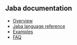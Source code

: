 ## Jaba documentation
- [Overview](jaba_overview.html)
- [Jaba language reference](jaba_reference.html)
- [Examples](jaba_examples.html)
- [FAQ](jaba_faq.html)

